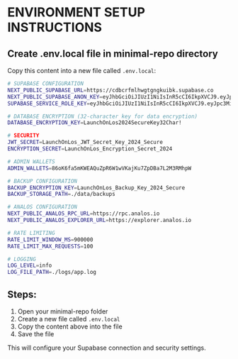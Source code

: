 # ENVIRONMENT SETUP INSTRUCTIONS

## Create .env.local file in minimal-repo directory

Copy this content into a new file called `.env.local`:

```bash
# SUPABASE CONFIGURATION
NEXT_PUBLIC_SUPABASE_URL=https://cdbcrfmlhwgtgngkuibk.supabase.co
NEXT_PUBLIC_SUPABASE_ANON_KEY=eyJhbGciOiJIUzI1NiIsInR5cCI6IkpXVCJ9.eyJpc3MiOiJzdXBhYmFzZSIsInJlZiI6ImNkYmNyZm1saHdndGduZ2t1aWJrIiwicm9sZSI6ImFub24iLCJpYXQiOjE3NjA1MDEwNDAsImV4cCI6MjA3NjA3NzA0MH0.NVditbYnr1En3Uzkc2_FGvyVRHSEXqAznp0kyKbhiDw
SUPABASE_SERVICE_ROLE_KEY=eyJhbGciOiJIUzI1NiIsInR5cCI6IkpXVCJ9.eyJpc3MiOiJzdXBhYmFzZSIsInJlZiI6ImNkYmNyZm1saHdndGduZ2t1aWJrIiwicm9sZSI6InNlcnZpY2Vfcm9sZSIsImlhdCI6MTc2MDUwMTA0MCwiZXhwIjoyMDc2MDc3MDQwfQ.QDwiiI26B-035VfiMjWgC5pcLigcXia6dk8eyoN2OCg

# DATABASE ENCRYPTION (32-character key for data encryption)
DATABASE_ENCRYPTION_KEY=LaunchOnLos2024SecureKey32Char!

# SECURITY
JWT_SECRET=LaunchOnLos_JWT_Secret_Key_2024_Secure
ENCRYPTION_SECRET=LaunchOnLos_Encryption_Secret_2024

# ADMIN WALLETS
ADMIN_WALLETS=86oK6fa5mKWEAQuZpR6W1wVKajKu7ZpDBa7L2M3RMhpW

# BACKUP CONFIGURATION
BACKUP_ENCRYPTION_KEY=LaunchOnLos_Backup_Key_2024_Secure
BACKUP_STORAGE_PATH=./data/backups

# ANALOS CONFIGURATION
NEXT_PUBLIC_ANALOS_RPC_URL=https://rpc.analos.io
NEXT_PUBLIC_ANALOS_EXPLORER_URL=https://explorer.analos.io

# RATE LIMITING
RATE_LIMIT_WINDOW_MS=900000
RATE_LIMIT_MAX_REQUESTS=100

# LOGGING
LOG_LEVEL=info
LOG_FILE_PATH=./logs/app.log
```

## Steps:
1. Open your minimal-repo folder
2. Create a new file called `.env.local`
3. Copy the content above into the file
4. Save the file

This will configure your Supabase connection and security settings.
